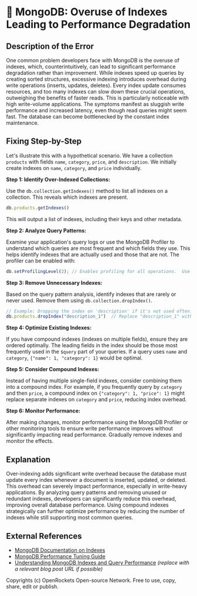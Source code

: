 # 🐞 MongoDB: Overuse of Indexes Leading to Performance Degradation


## Description of the Error

One common problem developers face with MongoDB is the overuse of indexes, which, counterintuitively, can lead to significant performance degradation rather than improvement.  While indexes speed up queries by creating sorted structures, excessive indexing introduces overhead during write operations (inserts, updates, deletes). Every index update consumes resources, and too many indexes can slow down these crucial operations, outweighing the benefits of faster reads.  This is particularly noticeable with high write-volume applications.  The symptoms manifest as sluggish write performance and increased latency, even though read queries might seem fast.  The database can become bottlenecked by the constant index maintenance.

## Fixing Step-by-Step

Let's illustrate this with a hypothetical scenario.  We have a collection `products` with fields `name`, `category`, `price`, and `description`. We initially create indexes on `name`, `category`, and `price` individually.

**Step 1: Identify Over-Indexed Collections:**

Use the `db.collection.getIndexes()` method to list all indexes on a collection.  This reveals which indexes are present.

```javascript
db.products.getIndexes()
```

This will output a list of indexes, including their keys and other metadata.

**Step 2: Analyze Query Patterns:**

Examine your application's query logs or use the MongoDB Profiler to understand which queries are most frequent and which fields they use. This helps identify indexes that are actually used and those that are not.  The profiler can be enabled with:

```javascript
db.setProfilingLevel(2); // Enables profiling for all operations.  Use carefully in production.
```

**Step 3: Remove Unnecessary Indexes:**

Based on the query pattern analysis, identify indexes that are rarely or never used.  Remove them using `db.collection.dropIndex()`.

```javascript
// Example: Dropping the index on 'description' if it's not used often.
db.products.dropIndex("description_1")  // Replace "description_1" with the actual index name.
```

**Step 4: Optimize Existing Indexes:**

If you have compound indexes (indexes on multiple fields), ensure they are ordered optimally. The leading fields in the index should be those most frequently used in the `$query` part of your queries. If a query uses `name` and `category`, `{"name": 1, "category": 1}` would be optimal.

**Step 5: Consider Compound Indexes:**

Instead of having multiple single-field indexes, consider combining them into a compound index.  For example, if you frequently query by `category` and then `price`, a compound index on `{"category": 1, "price": 1}` might replace separate indexes on `category` and `price`, reducing index overhead.

**Step 6: Monitor Performance:**

After making changes, monitor performance using the MongoDB Profiler or other monitoring tools to ensure write performance improves without significantly impacting read performance.  Gradually remove indexes and monitor the effects.


## Explanation

Over-indexing adds significant write overhead because the database must update every index whenever a document is inserted, updated, or deleted.  This overhead can severely impact performance, especially in write-heavy applications.  By analyzing query patterns and removing unused or redundant indexes, developers can significantly reduce this overhead, improving overall database performance.  Using compound indexes strategically can further optimize performance by reducing the number of indexes while still supporting most common queries.

## External References

* [MongoDB Documentation on Indexes](https://www.mongodb.com/docs/manual/indexes/)
* [MongoDB Performance Tuning Guide](https://www.mongodb.com/docs/manual/administration/performance/)
* [Understanding MongoDB Indexes and Query Performance](https://blog.mongodb.com/post/understanding-mongodb-indexes-and-query-performance)  *(replace with a relevant blog post URL if possible)*

Copyrights (c) OpenRockets Open-source Network. Free to use, copy, share, edit or publish.

